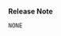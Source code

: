 <!-- Description -->




<!--
Enter your extended release note in the below block. If the PR requires
additional action from users switching to the new release, include the string
"action required". If no release note is required, write "NONE". 

You can (optionally) mark this PR with labels "kind/bug" or "kind/feature" to make sure
the text is added to the right section of the release notes. 
-->

**Release Note**
```release-note
NONE
```

